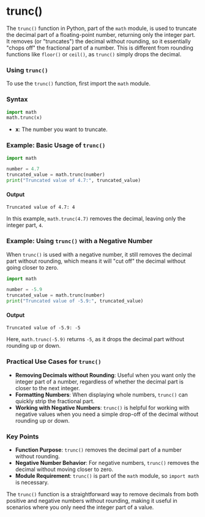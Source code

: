 # trunc()
The `trunc()` function in Python, part of the `math` module, is used to truncate the decimal part of a floating-point number, returning only the integer part. It removes (or "truncates") the decimal without rounding, so it essentially "chops off" the fractional part of a number. This is different from rounding functions like `floor()` or `ceil()`, as `trunc()` simply drops the decimal.

### Using `trunc()`

To use the `trunc()` function, first import the `math` module.

### Syntax
```python
import math
math.trunc(x)
```

- **x**: The number you want to truncate.

### Example: Basic Usage of `trunc()`

```python
import math

number = 4.7
truncated_value = math.trunc(number)
print("Truncated value of 4.7:", truncated_value)
```

#### Output
```
Truncated value of 4.7: 4
```

In this example, `math.trunc(4.7)` removes the decimal, leaving only the integer part, `4`.

### Example: Using `trunc()` with a Negative Number

When `trunc()` is used with a negative number, it still removes the decimal part without rounding, which means it will "cut off" the decimal without going closer to zero.

```python
import math

number = -5.9
truncated_value = math.trunc(number)
print("Truncated value of -5.9:", truncated_value)
```

#### Output
```
Truncated value of -5.9: -5
```

Here, `math.trunc(-5.9)` returns `-5`, as it drops the decimal part without rounding up or down.

### Practical Use Cases for `trunc()`

- **Removing Decimals without Rounding**: Useful when you want only the integer part of a number, regardless of whether the decimal part is closer to the next integer.
- **Formatting Numbers**: When displaying whole numbers, `trunc()` can quickly strip the fractional part.
- **Working with Negative Numbers**: `trunc()` is helpful for working with negative values when you need a simple drop-off of the decimal without rounding up or down.

### Key Points 

- **Function Purpose**: `trunc()` removes the decimal part of a number without rounding.
- **Negative Number Behavior**: For negative numbers, `trunc()` removes the decimal without moving closer to zero.
- **Module Requirement**: `trunc()` is part of the `math` module, so `import math` is necessary.

The `trunc()` function is a straightforward way to remove decimals from both positive and negative numbers without rounding, making it useful in scenarios where you only need the integer part of a value.
